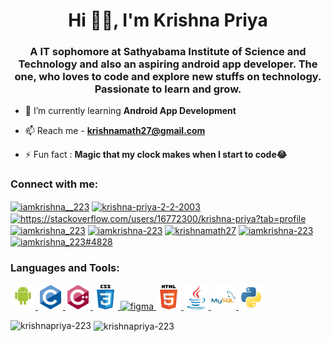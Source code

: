 <h1 align="center">Hi 👋🏻, I'm Krishna Priya</h1>

<h3 align="center">A IT sophomore at Sathyabama Institute of Science and Technology and also an aspiring android app developer. The one, who loves to code and explore new stuffs on technology. Passionate to learn and grow.</h3>

- 🌱 I’m currently learning **Android App Development**

- 📫 Reach me - **krishnamath27@gmail.com**

- ⚡ Fun fact : **Magic that my clock makes when I start to code😂**

<h3 align="left">Connect with me:</h3>
<p align="left">
<a href="https://twitter.com/iamkrishna__223" target="blank"><img align="center" src="https://raw.githubusercontent.com/rahuldkjain/github-profile-readme-generator/master/src/images/icons/Social/twitter.svg" alt="iamkrishna__223" height="30" width="40" /></a>
<a href="https://linkedin.com/in/krishna-priya-2-2-2003" target="blank"><img align="center" src="https://raw.githubusercontent.com/rahuldkjain/github-profile-readme-generator/master/src/images/icons/Social/linked-in-alt.svg" alt="krishna-priya-2-2-2003" height="30" width="40" /></a>
<a href="https://stackoverflow.com/users/https://stackoverflow.com/users/16772300/krishna-priya?tab=profile" target="blank"><img align="center" src="https://raw.githubusercontent.com/rahuldkjain/github-profile-readme-generator/master/src/images/icons/Social/stack-overflow.svg" alt="https://stackoverflow.com/users/16772300/krishna-priya?tab=profile" height="30" width="40" /></a>
<a href="https://instagram.com/iamkrishna_223" target="blank"><img align="center" src="https://raw.githubusercontent.com/rahuldkjain/github-profile-readme-generator/master/src/images/icons/Social/instagram.svg" alt="iamkrishna_223" height="30" width="40" /></a>
<a href="https://dribbble.com/iamkrishna-223" target="blank"><img align="center" src="https://raw.githubusercontent.com/rahuldkjain/github-profile-readme-generator/master/src/images/icons/Social/dribbble.svg" alt="iamkrishna-223" height="30" width="40" /></a>
<a href="https://www.hackerrank.com/krishnamath27" target="blank"><img align="center" src="https://raw.githubusercontent.com/rahuldkjain/github-profile-readme-generator/master/src/images/icons/Social/hackerrank.svg" alt="krishnamath27" height="30" width="40" /></a>
<a href="https://www.topcoder.com/members/iamkrishna-223" target="blank"><img align="center" src="https://cdn.jsdelivr.net/npm/simple-icons@3.0.1/icons/topcoder.svg" alt="iamkrishna-223" height="30" width="40" /></a>
<a href="https://discord.gg/iamkrishna_223#4828" target="blank"><img align="center" src="https://raw.githubusercontent.com/rahuldkjain/github-profile-readme-generator/master/src/images/icons/Social/discord.svg" alt="iamkrishna_223#4828" height="30" width="40" /></a>
</p>

<h3 align="left">Languages and Tools:</h3>
<p align="left"> <a href="https://developer.android.com" target="_blank"> <img src="https://raw.githubusercontent.com/devicons/devicon/master/icons/android/android-original-wordmark.svg" alt="android" width="40" height="40"/> </a> <a href="https://www.cprogramming.com/" target="_blank"> <img src="https://raw.githubusercontent.com/devicons/devicon/master/icons/c/c-original.svg" alt="c" width="40" height="40"/> </a> <a href="https://www.w3schools.com/cpp/" target="_blank"> <img src="https://raw.githubusercontent.com/devicons/devicon/master/icons/cplusplus/cplusplus-original.svg" alt="cplusplus" width="40" height="40"/> </a> <a href="https://www.w3schools.com/css/" target="_blank"> <img src="https://raw.githubusercontent.com/devicons/devicon/master/icons/css3/css3-original-wordmark.svg" alt="css3" width="40" height="40"/> </a> <a href="https://www.figma.com/" target="_blank"> <img src="https://www.vectorlogo.zone/logos/figma/figma-icon.svg" alt="figma" width="40" height="40"/> </a> <a href="https://www.w3.org/html/" target="_blank"> <img src="https://raw.githubusercontent.com/devicons/devicon/master/icons/html5/html5-original-wordmark.svg" alt="html5" width="40" height="40"/> </a> <a href="https://www.java.com" target="_blank"> <img src="https://raw.githubusercontent.com/devicons/devicon/master/icons/java/java-original.svg" alt="java" width="40" height="40"/> </a> <a href="https://www.mysql.com/" target="_blank"> <img src="https://raw.githubusercontent.com/devicons/devicon/master/icons/mysql/mysql-original-wordmark.svg" alt="mysql" width="40" height="40"/> </a> <a href="https://www.python.org" target="_blank"> <img src="https://raw.githubusercontent.com/devicons/devicon/master/icons/python/python-original.svg" alt="python" width="40" height="40"/> </a> </p>

<p><img align="left" src="https://github-readme-stats.vercel.app/api/top-langs?username=krishnapriya-223&show_icons=true&locale=en&layout=compact" alt="krishnapriya-223" /></p>

<p>&nbsp;<img align="center" src="https://github-readme-stats.vercel.app/api?username=krishnapriya-223&show_icons=true&locale=en" alt="krishnapriya-223" /></p>
  
